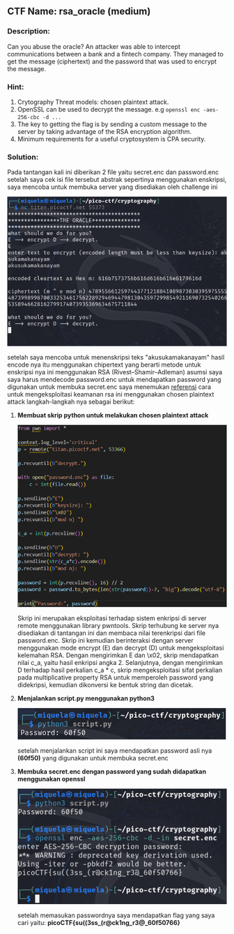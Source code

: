 ﻿##  CTF Name: rsa_oracle (medium)

### Description:
Can you abuse the oracle?
An attacker was able to intercept communications between a bank and a fintech company. They managed to get the message (ciphertext) and the password that was used to encrypt the message.
### Hint:

 1. Crytography Threat models: chosen plaintext attack.
 2. OpenSSL can be used to decrypt the message. e.g `openssl enc -aes-256-cbc -d ...`
 3. The key to getting the flag is by sending a custom message to the server by taking advantage of the RSA encryption algorithm.
 4. Minimum requirements for a useful cryptosystem is CPA security.

### Solution:
Pada tantangan kali ini diberikan 2 file yaitu secret.enc dan password.enc setelah saya cek isi file tersebut abstrak sepertinya menggunakan enskripsi, saya mencoba untuk membuka server yang disediakan oleh challenge ini

![foto](./documentation/Screenshot%202025-02-05%20113059.png)

setelah saya mencoba untuk menenskripsi teks "akusukamakanayam" hasil encode nya itu menggunakan chipertext yang berarti metode untuk enskripsi nya ini menggunakan RSA (Rivest–Shamir–Adleman) asumsi saya saya harus mendecode password.enc untuk mendapatkan password yang digunakan untuk membuka secret.enc saya menemukan [referensi](https://crypto.stackexchange.com/questions/2323/how-does-a-chosen-plaintext-attack-on-rsa-work/2331#2331)  cara untuk mengeksploitasi keamanan rsa ini menggunakan chosen plaintext attack langkah-langkah nya sebagai berikut:

 1. **Membuat skrip python untuk melakukan chosen plaintext attack** 
	 
	 ![foto](./documentation/Screenshot%202025-02-05%20111025.png)
	 
	Skrip ini merupakan eksploitasi terhadap sistem enkripsi di server remote menggunakan library pwntools. Skrip terhubung ke server nya disediakan di tantangan ini dan membaca nilai terenkripsi dari file password.enc. Skrip ini kemudian berinteraksi dengan server menggunakan mode encrypt (E) dan decrypt (D) untuk mengeksploitasi kelemahan RSA. Dengan mengirimkan E dan \x02, skrip mendapatkan nilai c_a, yaitu hasil enkripsi angka 2. Selanjutnya, dengan mengirimkan D terhadap hasil perkalian c_a * c, skrip mengeksploitasi sifat perkalian pada multiplicative property RSA untuk memperoleh password yang didekripsi, kemudian dikonversi ke bentuk string dan dicetak.

2.  **Menjalankan script.py menggunakan python3**

	![foto](./documentation/image.png)

	setelah menjalankan script ini saya mendapatkan password asli nya **(60f50)** yang digunakan untuk membuka secret.enc 

3. **Membuka secret.enc dengan password yang sudah didapatkan menggunakan openssl**

	![foto](./documentation/Screenshot%202025-02-05%20110916.png)

	setelah memasukan passwordnya saya mendapatkan flag yang saya cari yaitu: **picoCTF{su((3ss_(r@ck1ng_r3@_60f50766}** 

